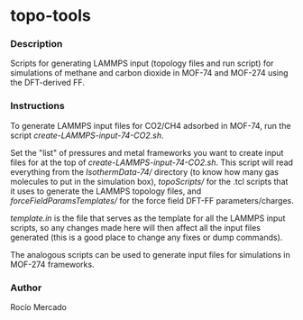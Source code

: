# topo-tools

### Description
Scripts for generating LAMMPS input (topology files and run script) for 
simulations of methane and carbon dioxide in MOF-74 and MOF-274 using the
DFT-derived FF.

### Instructions
To generate LAMMPS input files for CO2/CH4 adsorbed in MOF-74, run 
the script *create-LAMMPS-input-74-CO2.sh*.

Set the "list" of pressures and metal frameworks you want to create input 
files for at the top of *create-LAMMPS-input-74-CO2.sh*. This script will read 
everything from the *IsothermData-74/* directory 
(to know how many gas molecules to put in the simulation box), *topoScripts/* 
for the .tcl scripts that it uses to generate the LAMMPS topology files, and
*forceFieldParamsTemplates/* for the force field DFT-FF parameters/charges. 

*template.in* is the file that serves as the template for all the LAMMPS input 
scripts, so any changes made here will then affect all the input files generated 
(this is a good place to change any fixes or dump commands).

The analogous scripts can be used to generate input files for simulations in 
MOF-274 frameworks.

### Author
Rocío Mercado
